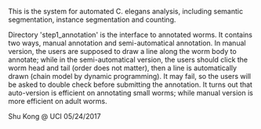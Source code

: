 This is the system for automated C. elegans analysis, including semantic segmentation, instance segmentation and counting.


Directory 'step1_annotation' is the interface to annotated worms. It contains two ways, manual annotation and semi-automatical annotation. In manual version, the users are supposed to draw a line along the worm body to annotate; while in the semi-automatical version, the users should click the worm head and tail (order does not matter), then a line is automatically drawn (chain model by dynamic programming). It may fail, so the users will be asked to double check before submitting the annotation. It turns out that auto-version is efficient on annotating small worms; while manual version is more efficient on adult worms.


Shu Kong @ UCI
05/24/2017
